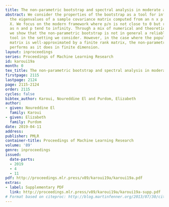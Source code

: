 ```yaml
---
title: The non-parametric bootstrap and spectral analysis in moderate and high-dimension
abstract: We consider the properties of the bootstrap as a tool for inference concerning
  the eigenvalues of a sample covariance matrix computed from an n x p data matrix
  X. We focus on the modern framework where p/n is not close to 0 but remains bounded
  as n and p tend to infinity. Through a mix of numerical and theoretical considerations,
  we show that the non-parametric bootstrap is not in general a reliable inferential
  tool in the setting we consider. However, in the case where the population covariance
  matrix is well-approximated by a finite rank matrix, the non-parametric bootstrap
  performs as it does in finite dimension.
layout: inproceedings
series: Proceedings of Machine Learning Research
id: karoui19a
month: 0
tex_title: The non-parametric bootstrap and spectral analysis in moderate and high-dimension
firstpage: 2115
lastpage: 2124
page: 2115-2124
order: 2115
cycles: false
bibtex_author: Karoui, Noureddine El and Purdom, Elizabeth
author:
- given: Noureddine El
  family: Karoui
- given: Elizabeth
  family: Purdom
date: 2019-04-11
address: 
publisher: PMLR
container-title: Proceedings of Machine Learning Research
volume: '89'
genre: inproceedings
issued:
  date-parts:
  - 2019
  - 4
  - 11
pdf: http://proceedings.mlr.press/v89/karoui19a/karoui19a.pdf
extras:
- label: Supplementary PDF
  link: http://proceedings.mlr.press/v89/karoui19a/karoui19a-supp.pdf
# Format based on citeproc: http://blog.martinfenner.org/2013/07/30/citeproc-yaml-for-bibliographies/
---
```

